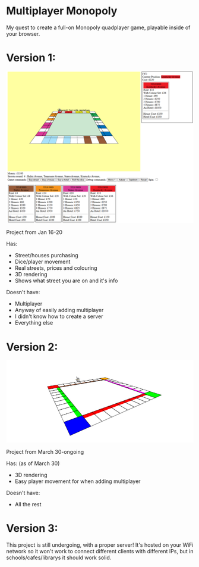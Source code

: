 # Multiplayer Monopoly

My quest to create a full-on Monopoly quadplayer game, playable inside of your browser.

# Version 1:

![image](https://raw.githubusercontent.com/xelaoliver/monopoly/refs/heads/main/monopoly-1.png)

Project from Jan 16-20

Has:
- Street/houses purchasing
- Dice/player movement
- Real streets, prices and colouring
- 3D rendering
- Shows what street you are on and it's info

Doesn't have:
- Multiplayer
- Anyway of easily adding multiplayer
- I didn't know how to create a server
- Everything else

# Version 2:

![image](https://raw.githubusercontent.com/xelaoliver/monopoly/refs/heads/main/monopoly-2.png)

Project from March 30-ongoing

Has: (as of March 30)
- 3D rendering
- Easy player movement for when adding multiplayer

Doesn't have:
- All the rest

# Version 3:

This project is still undergoing, with a proper server! It's hosted on your WiFi network so it won't work to connect different clients with different IPs, but in schools/cafes/librarys it should work solid.
